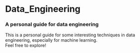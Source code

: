 # Data_Engineering
<h3> A personal guide for data engineering</h3>
This is a personal guide for some interesting techniques in data engineering, especially for machine learning. <br>
Feel free to explore!
